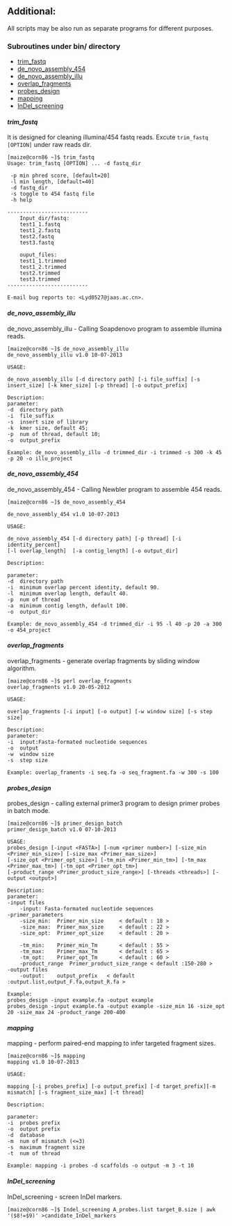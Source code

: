 ## Additional: 
All scripts may be also run as separate programs for different purposes.

### Subroutines under bin/ directory
- [trim_fastq](https://github.com/lyd0527/mInDel/blob/master/doc/Additional.md#trim_fastq)
- [de_novo_assembly_454](https://github.com/lyd0527/mInDel/blob/master/doc/Additional.md#de_novo_assembly_454)
- [de_novo_assembly_illu](https://github.com/lyd0527/mInDel/blob/master/doc/Additional.md#de_novo_assembly_illu)
- [overlap_fragments](https://github.com/lyd0527/mInDel/blob/master/doc/Additional.md#overlap_fragments)
- [probes_design](https://github.com/lyd0527/mInDel/blob/master/doc/Additional.md#probes_design)
- [mapping](https://github.com/lyd0527/mInDel/blob/master/doc/Additional.md#mapping)
- [InDel_screening](https://github.com/lyd0527/mInDel/blob/master/doc/Additional.md#InDel_screening)

#### *trim_fastq*
It is designed for cleaning illumina/454 fastq reads. Excute `trim_fastq [OPTION]` under raw reads dir.
```
[maize@corn86 ~]$ trim_fastq 
Usage: trim_fastq [OPTION] ... -d fastq_dir

 -p	min phred score, [default=20]
 -l	min length, [default=40]
 -d	fastq_dir
 -s	toggle to 454 fastq file
 -h	help

--------------------------
	Input_dir/fastq:
	test1_1.fastq
	test1_2.fastq
	test2.fastq
	test3.fastq

	ouput_files:
	test1_1.trimmed
	test1_2.trimmed
	test2.trimmed
	test3.trimmed
--------------------------

E-mail bug reports to: <Lyd0527@jaas.ac.cn>.
```

#### *de_novo_assembly_illu*
de_novo_assembly_illu - Calling Soapdenovo program to assemble illumina reads.
```
[maize@corn86 ~]$ de_novo_assembly_illu
de_novo_assembly_illu v1.0 10-07-2013

USAGE:

de_novo_assembly_illu [-d directory path] [-i file_suffix] [-s insert_size] [-k kmer_size] [-p thread] [-o output_prefix]

Description:
parameter:
-d  directory path
-i  file_suffix
-s  insert size of library
-k  kmer size, default 45;
-p  num of thread, default 10;
-o  output_prefix

Example: de_novo_assembly_illu -d trimmed_dir -i trimmed -s 300 -k 45 -p 20 -o illu_project
```

#### *de_novo_assembly_454*
de_novo_assembly_454 - Calling Newbler program to assemble 454 reads.
```
[maize@corn86 ~]$ de_novo_assembly_454 

de_novo_assembly_454 v1.0 10-07-2013

USAGE:

de_novo_assembly_454 [-d directory path] [-p thread] [-i identity_percent] 
[-l overlap_length]  [-a contig_length] [-o output_dir]

Description:

parameter:
-d  directory path
-i  minimum overlap percent identity, default 90.
-l  minimum overlap length, default 40.
-p  num of thread
-a  minimum contig length, default 100.
-o  output_dir

Example: de_novo_assembly_454 -d trimmed_dir -i 95 -l 40 -p 20 -a 300 -o 454_project

```

#### *overlap_fragments*
overlap_fragments - generate overlap fragments by sliding window algorithm.
```
[maize@corn86 ~]$ perl overlap_fragments 
overlap_fragments v1.0 20-05-2012

USAGE:

overlap_fragments [-i input] [-o output] [-w window size] [-s step size]

Description:
parameter:
-i	input:Fasta-formated nucleotide sequences
-o	output
-w	window size
-s	step size
	
Example: overlap_framents -i seq.fa -o seq_fragment.fa -w 300 -s 100

```

#### *probes_design*
probes_design - calling external primer3 program to design primer probes in batch mode.
```
[maize@corn86 ~]$ primer_design_batch
primer_design_batch v1.0 07-10-2013

USAGE:
probes_design [-input <FASTA>] [-num <primer number>] [-size_min <Primer_min_size>] [-size_max <Primer_max_size>] 
[-size_opt <Primer_opt_size>] [-tm_min <Primer_min_tm>] [-tm_max <Primer_max_tm>] [-tm_opt <Primer_opt_tm>] 
[-product_range <Primer_product_size_range>] [-threads <threads>] [-output <output>] 

Description:
parameter:
-input files
	-input: Fasta-formated nucleotide sequences
-primer_parameters
	-size_min:	Primer_min_size		< default : 18 >
	-size_max:	Primer_max_size		< default : 22 >
	-size_opt:	Primer_opt_size		< default : 20 >

	-tm_min:	Primer_min_Tm		< default : 55 >
	-tm_max:	Primer_max_Tm		< default : 65 >
	-tm_opt:	Primer_opt_Tm		< default : 60 >
	-product_range	Primer_product_size_range < default :150-280 >
-output files
	-output:	output_prefix 	< default :output.list,output_F.fa,output_R.fa >

Example: 
probes_design -input example.fa -output example
probes_design -input example.fa -output example -size_min 16 -size_opt 20 -size_max 24 -product_range 200-400
```

#### *mapping*
mapping - perform paired-end mapping to infer targeted fragment sizes.

```
[maize@corn86 ~]$ mapping
mapping v1.0 10-07-2013

USAGE:

mapping [-i probes_prefix] [-o output_prefix] [-d target_prefix][-m mismatch] [-s fragment_size_max] [-t thread]

Description:

parameter:
-i	probes prefix
-o	output prefix
-d	database
-m	num of mismatch (<=3)
-s	maximum fragment size
-t	num of thread
	
Example: mapping -i probes -d scaffolds -o output -m 3 -t 10

```

#### *InDel_screening*
InDel_screening - screen InDel markers.

```
[maize@corn86 ~]$ Indel_screening A_probes.list target_B.size | awk '($8!=$9)' >candidate_InDel_markers
```
